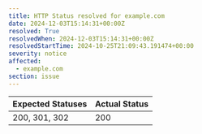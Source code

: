 ```yaml
---
title: HTTP Status resolved for example.com
date: 2024-12-03T15:14:31+00:00Z
resolved: True
resolvedWhen: 2024-12-03T15:14:31+00:00Z
resolvedStartTime: 2024-10-25T21:09:43.191474+00:00
severity: notice
affected:
  - example.com
section: issue
---
```


| Expected Statuses | Actual Status  |
|-------------------|----------------|
| 200, 301, 302 | 200 |
